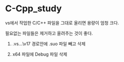 # C-Cpp_study

vs에서 작업한 C/C++ 파일을 그대로 올리면 용량이 엄청 크다.

필요없는 파일들은 제거하고 올려주는 것이 좋다.

1. .vs\...\v17 경로안에 .suo 파일 빼고 삭제

2. x64 파일에 Debug 파일 삭제
